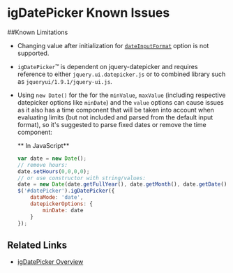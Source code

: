 ﻿<!--
|metadata|
{
    "fileName": "igdatepicker-known-issues",
    "controlName": "igDatePicker",
    "tags": ["Known Issues"]
}
|metadata|
-->

# igDatePicker Known Issues


##Known Limitations

- Changing value after initialization for [`dateInputFormat`](%%jQueryApiUrl%%/ui.igdatepicker#options:dateInputFormat) option is not supported.
- `igDatePicker`™ is dependent on jquery-datepicker and requires reference to either `jquery.ui.datepicker.js` or to combined library such as `jqueryui/1.9.1/jquery-ui.js`.
- Using `new Date()` for the for the `minValue`, `maxValue` (including respective datepicker options like `minDate`) and the `value` options can cause issues as it also has a time component that will be taken into account when evaluating limits (but not included and parsed from the default input format), so it's suggested to parse fixed dates or remove the time component:
	
	** In JavaScript**
	```js
	var date = new Date();
	// remove hours:
	date.setHours(0,0,0,0);
	// or use constructor with string/values:
	date = new Date(date.getFullYear(), date.getMonth(), date.getDate());
    $('#datePicker').igDatePicker({
        dataMode: 'date',
        datepickerOptions: {
            minDate: date
        }
    });
	```

## Related Links
-   [igDatePicker Overview](igDatePicker-Overview.html)

 

 


